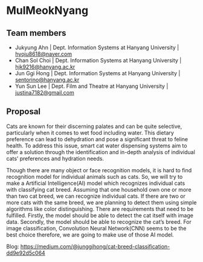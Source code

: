# MulMeokNyang

## Team members

- Jukyung Ahn | Dept. Information Systems at Hanyang University | <hyoju8618@naver.com>
- Chan Sol Choi | Dept. Information Systems at Hanyang University | <hjk9216@hanyang.ac.kr>
- Jun Ggi Hong | Dept. Information Systems at Hanyang University | <sentorino@hanyang.ac.kr>
- Yun Sun Lee | Dept. Film and Theatre at Hanyang University | <justina7182@gmail.com>

## Proposal

Cats are known for their discerning palates and can be quite selective, particularly when it comes to wet food including water. This dietary preference can lead to dehydration and pose a significant threat to feline health. To address this issue, smart cat water dispensing systems aim to offer a solution through the identification and in-depth analysis of individual cats’ preferences and hydration needs.

Though there are many object or face recognition models, it is hard to find recognition model for individual animals such as cats. So, we will try to make a Artificial Intelligence(AI) model which recognizes individual cats with classifying cat breed. Assuming that one household own one or more than two cat breed, we can recognize individual cats. If there are two or more cats with the same breed, we are planning to detect them using simple algorithms like color distinguishing. There are requirements that need to be fulfilled. Firstly, the model should be able to detect the cat itself with image data. Secondly, the model should be able to recognize the cat’s breed. For image classification, Convolution Neural Network(CNN) seems to be the best choice therefore, we are going to make use of those AI model.

Blog: <https://medium.com/@junggihong/cat-breed-classification-dd9e92d5c064>

